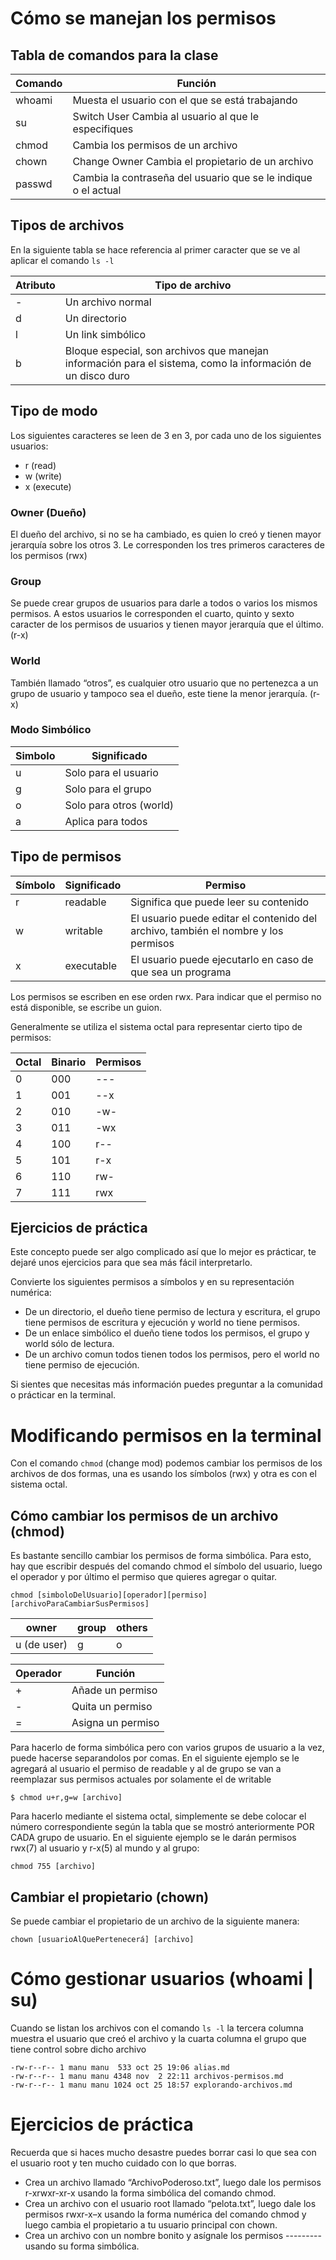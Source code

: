 # Cómo se manejan los permisos
## Tabla de comandos para la clase
|Comando|Función|
|-------|-------|
|whoami |Muesta el usuario con el que se está trabajando|
|su 	|Switch User Cambia al usuario al que le especifiques|
|chmod 	|Cambia los permisos de un archivo|
|chown 	|Change Owner Cambia el propietario de un archivo|
|passwd |Cambia la contraseña del usuario que se le indique o el actual|
## Tipos de archivos
En la siguiente tabla se hace referencia al primer caracter que se ve al aplicar el comando `ls -l`

|Atributo     |Tipo de archivo|
|------------|-------|
| - | Un archivo normal|
| d | Un directorio |
| l | Un link simbólico|
| b | Bloque especial, son archivos que manejan información para el sistema, como la información de un disco duro|

## Tipo de modo
Los siguientes caracteres se leen de 3 en 3, por cada uno de los siguientes usuarios:

- r (read)
- w (write)
- x (execute)

### Owner (Dueño)
El dueño del archivo, si no se ha cambiado, es quien lo creó y tienen mayor jerarquía sobre los otros 3. Le corresponden los tres primeros caracteres de los permisos (rwx)
### Group
Se puede crear grupos de usuarios para darle a todos o varios los mismos permisos. A estos usuarios le corresponden el cuarto, quinto y sexto caracter de los permisos de usuarios y tienen mayor jerarquía que el último. (r-x)
### World
También llamado “otros”, es cualquier otro usuario que no pertenezca a un grupo de usuario y tampoco sea el dueño, este tiene la menor jerarquía. (r-x)
### Modo Simbólico
|Simbolo|Significado|
|-------|-----------|
|u|Solo para el usuario|
|g|Solo para el grupo|
|o|Solo para otros (world)|
|a|Aplica para todos|
## Tipo de permisos
|Símbolo|Significado|Permiso|
|-------|-----------|-------|
|r 	|readable| 	Significa que puede leer su contenido|
|w 	|writable|	El usuario puede editar el contenido del archivo, también el nombre y los permisos|
|x 	|executable| 	El usuario puede ejecutarlo en caso de que sea un programa|

Los permisos se escriben en ese orden rwx. Para indicar que el permiso no está disponible, se escribe un guion.

Generalmente se utiliza el sistema octal para representar cierto tipo de permisos:

|Octal|Binario|Permisos|
|-----|-------|--------|
|0|000| --- |
|1|001| --x |
|2|010| -w- |
|3|011| -wx |
|4|100| r-- |
|5|101| r-x |
|6|110| rw- |
|7|111| rwx |

## Ejercicios de práctica

Este concepto puede ser algo complicado así que lo mejor es prácticar, te dejaré unos ejercicios para que sea más fácil interpretarlo.

Convierte los siguientes permisos a símbolos y en su representación numérica:

- De un directorio, el dueño tiene permiso de lectura y escritura, el grupo tiene permisos de escritura y ejecución y world no tiene permisos.
- De un enlace simbólico el dueño tiene todos los permisos, el grupo y world sólo de lectura.
- De un archivo comun todos tienen todos los permisos, pero el world no tiene permiso de ejecución.

Si sientes que necesitas más información puedes preguntar a la comunidad o prácticar en la terminal.
# Modificando permisos en la terminal
Con el comando `chmod` (change mod) podemos cambiar los permisos de los archivos de dos formas, una es usando los símbolos (rwx) y otra es con el sistema octal.
## Cómo cambiar los permisos de un archivo (chmod)

Es bastante sencillo cambiar los permisos de forma simbólica. Para esto, hay que escribir después del comando chmod el símbolo del usuario, luego el operador y por último el permiso que quieres agregar o quitar.
```
chmod [simboloDelUsuario][operador][permiso] [archivoParaCambiarSusPermisos]
```
|owner|group|others|
|-----|-----|------|
|u (de user)| 	g 	|o|


|Operador 	|Función|
|-----------|-------|
| +	|Añade un permiso|
| -	|Quita un permiso|
| =	|Asigna un permiso|

Para hacerlo de forma simbólica pero con varios grupos de usuario a la vez, puede hacerse separandolos por comas. En el siguiente ejemplo se le agregará al usuario el permiso de readable y al de grupo se van a reemplazar sus permisos actuales por solamente el de writable
```
$ chmod u+r,g=w [archivo]
```
Para hacerlo mediante el sistema octal, simplemente se debe colocar el número correspondiente según la tabla que se mostró anteriormente POR CADA grupo de usuario. En el siguiente ejemplo se le darán permisos rwx(7) al usuario y r-x(5) al mundo y al grupo:

```
chmod 755 [archivo]
```
## Cambiar el propietario (chown)
Se puede cambiar el propietario de un archivo de la siguiente manera:
```
chown [usuarioAlQuePertenecerá] [archivo]
```
# Cómo gestionar usuarios (whoami | su)
Cuando se listan los archivos con el comando `ls -l` la tercera columna muestra el usuario que creó el archivo y la cuarta columna el grupo que tiene control sobre dicho archivo
```
-rw-r--r-- 1 manu manu  533 oct 25 19:06 alias.md
-rw-r--r-- 1 manu manu 4348 nov  2 22:11 archivos-permisos.md
-rw-r--r-- 1 manu manu 1024 oct 25 18:57 explorando-archivos.md
```
# Ejercicios de práctica

Recuerda que si haces mucho desastre puedes borrar casi lo que sea con el usuario root y ten mucho cuidado con lo que borras.

- Crea un archivo llamado “ArchivoPoderoso.txt”, luego dale los permisos r-xrwxr-xr-x usando la forma simbólica del comando chmod.
- Crea un archivo con el usuario root llamado “pelota.txt”, luego dale los permisos rwxr-x–x usando la forma numérica del comando chmod y luego cambia el propietario a tu usuario principal con chown.
- Crea un archivo con un nombre bonito y asígnale los permisos --------- usando su forma simbólica.
